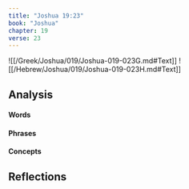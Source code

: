 ```yaml
---
title: "Joshua 19:23"
book: "Joshua"
chapter: 19
verse: 23
---
```

![[/Greek/Joshua/019/Joshua-019-023G.md#Text]]
![[/Hebrew/Joshua/019/Joshua-019-023H.md#Text]]

## Analysis

#### Words

#### Phrases

#### Concepts

## Reflections
